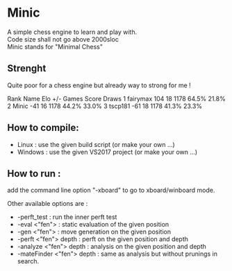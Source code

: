 # Minic
A simple chess engine to learn and play with.  
Code size shall not go above 2000sloc  
Minic stands for "Minimal Chess"  

## Strenght 
Quite poor for a chess engine but already way to strong for me !

Rank Name                          Elo     +/-   Games   Score   Draws
   1 fairymax                      104      18    1178   64.5%   21.8%
   2 Minic                         -41      16    1178   44.2%   33.0%
   3 tscp181                       -61      18    1178   41.3%   23.3%


## How to compile:  
* Linux : use the given build script (or make your own ...)  
* Windows : use the given VS2017 project (or make your own ...)  

## How to run : 
add the command line option "-xboard" to go to xboard/winboard mode.  

Other available options are :  
* -perft_test : run the inner perft test  
* -eval <"fen"> : static evaluation of the given position  
* -gen <"fen"> : move generation on the given position  
* -perft <"fen"> depth : perft on the given position and depth  
* -analyze <"fen"> depth : analysis on the given position and depth  
* -mateFinder <"fen"> depth : same as analysis but without prunings in search.  

